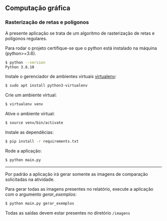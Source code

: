 ## Computação gráfica
### Rasterização de retas e polígonos

A presente aplicação se trata de um algoritmo de rasterização de retas e polígonos regulares.

Para rodar o projeto certifique-se que o python está instalado na máquina (python>=3.6).
```bash
$ python --version
Python 3.8.10
```

Instale o gerenciador de ambientes virtuais [virtualenv](https://virtualenv.pypa.io/en/latest/installation.html):
```bash
$ sudo apt install python3-virtualenv
```

Crie um ambiente virtual:
```bash
$ virtualenv venv
```

Ative o ambiente virtual:
```bash
$ source venv/bin/activate
```

Instale as dependêcias:
```bash
$ pip install -r requirements.txt
```

Rode a aplicação:
```bash
$ python main.py
```

---

Por padrão a aplicação irá gerar somente as imagens de comparação solicitadas na atividade.

Para gerar todas as imagens presentes no relatório, execute a aplicação com o argumento *gerar_exemplos*:
```bash
$ python main.py gerar_exemplos
```

Todas as saídas devem estar presentes no diretório `/imagens`
